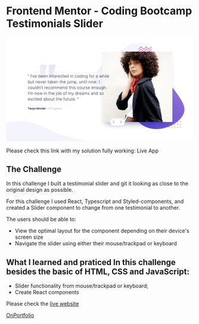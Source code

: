 # Frontend Mentor - Coding Bootcamp Testimonials Slider

![Desktop Design](./desktop-design-slide-1.jpg)

Please check this link with my solution fully working: Live App

## The Challenge

In this challenge I built a testimonial slider and git it looking as close to the original design as possible.

For this challenge I used React, Typescript and Styled-components, and created a Slider component to change from one testimonial to another.

The users should be able to: 

- View the optimal layout for the component depending on their device's screen size
- Navigate the slider using either their mouse/trackpad or keyboard

## What I learned and praticed In this challenge besides the basic of HTML, CSS and JavaScript:

 - Slider functionality from mouse/trackpad or keyboard;
 - Create React components

Please check the [live website](https://FEM_coding-bootcamp-testimonials-slider.vercel.app/)

[OnPortfolio](https://front-end-portfolio.vercel.app/)

